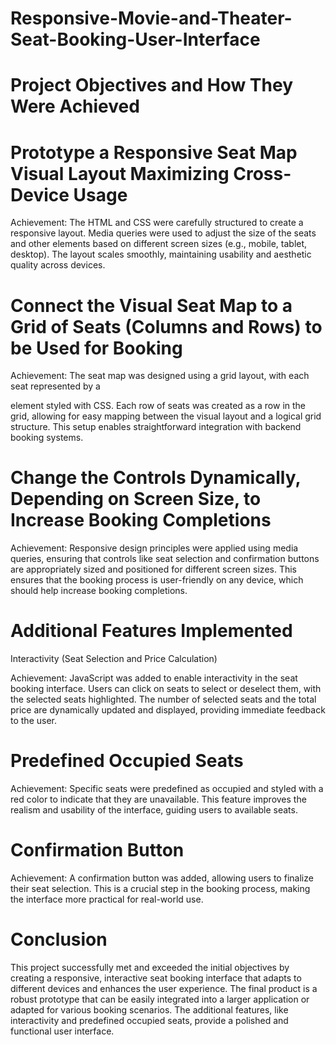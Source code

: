 # Responsive-Movie-and-Theater-Seat-Booking-User-Interface

# Project Objectives and How They Were Achieved

# Prototype a Responsive Seat Map Visual Layout Maximizing Cross-Device Usage

Achievement: The HTML and CSS were carefully structured to create a responsive layout. Media queries were used to adjust the size of the seats and other elements based on different screen sizes (e.g., mobile, tablet, desktop). The layout scales smoothly, maintaining usability and aesthetic quality across devices.

# Connect the Visual Seat Map to a Grid of Seats (Columns and Rows) to be Used for Booking

Achievement: The seat map was designed using a grid layout, with each seat represented by a <div> element styled with CSS. Each row of seats was created as a row in the grid, allowing for easy mapping between the visual layout and a logical grid structure. This setup enables straightforward integration with backend booking systems.

# Change the Controls Dynamically, Depending on Screen Size, to Increase Booking Completions

Achievement: Responsive design principles were applied using media queries, ensuring that controls like seat selection and confirmation buttons are appropriately sized and positioned for different screen sizes. This ensures that the booking process is user-friendly on any device, which should help increase booking completions.

# Additional Features Implemented

Interactivity (Seat Selection and Price Calculation)

Achievement: JavaScript was added to enable interactivity in the seat booking interface. Users can click on seats to select or deselect them, with the selected seats highlighted. The number of selected seats and the total price are dynamically updated and displayed, providing immediate feedback to the user.

# Predefined Occupied Seats

Achievement: Specific seats were predefined as occupied and styled with a red color to indicate that they are unavailable. This feature improves the realism and usability of the interface, guiding users to available seats.

# Confirmation Button

Achievement: A confirmation button was added, allowing users to finalize their seat selection. This is a crucial step in the booking process, making the interface more practical for real-world use.

# Conclusion

This project successfully met and exceeded the initial objectives by creating a responsive, interactive seat booking interface that adapts to different devices and enhances the user experience. The final product is a robust prototype that can be easily integrated into a larger application or adapted for various booking scenarios. The additional features, like interactivity and predefined occupied seats, provide a polished and functional user interface.
